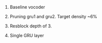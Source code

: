 
1. Baseline vocoder

2. Pruning gru1 and gru2. Target density ~6%

3. Resblock depth of 3.

4. Single GRU layer


